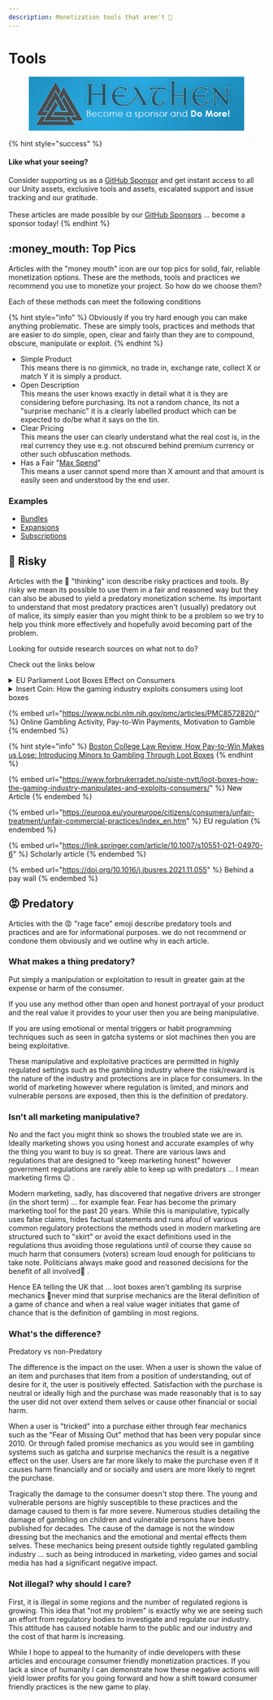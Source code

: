 ```yaml
---
description: Monetization tools that aren't 💩
---
```


# Tools

<figure><img src="../../../../../.gitbook/assets/512x128 Sponsor Banner.png" alt="Become a sponsor and Do More"><figcaption></figcaption></figure>

{% hint style="success" %}
#### Like what your seeing?

Consider supporting us as a [GitHub Sponsor](../../../../../) and get instant access to all our Unity assets, exclusive tools and assets, escalated support and issue tracking and our gratitude.\
\
These articles are made possible by our [GitHub Sponsors](https://github.com/sponsors/heathen-engineering) ... become a sponsor today!
{% endhint %}

## :money\_mouth: Top Pics

Articles with the "money mouth" icon are our top pics for solid, fair, reliable monetization options. These are the methods, tools and practices we recommend you use to monetize your project. So how do we choose them?

Each of these methods can meet the following conditions

{% hint style="info" %}
Obviously if you try hard enough you can make anything problematic. These are simply tools, practices and methods that are easier to do simple, open, clear and fairly than they are to compound, obscure, manipulate or exploit.
{% endhint %}

* Simple Product\
  This means there is no gimmick, no trade in, exchange rate, collect X or match Y it is simply a product.
* Open Description\
  This means the user knows exactly in detail what it is they are considering before purchasing. Its not a random chance, its not a "surprise mechanic" it is a clearly labelled product which can be expected to do/be what it says on the tin.
* Clear Pricing\
  This means the user can clearly understand what the real cost is, in the real currency they use e.g. not obscured behind premium currency or other such obfuscation methods.
* Has a Fair "[Max Spend](no-spend-cap.md#max-spend)" \
  This means a user cannot spend more than X amount and that amount is easily seen and understood by the end user.

### Examples

* [Bundles](bundles.md)
* [Expansions](expansions.md)
* [Subscriptions](subscription.md)

## :thinking: Risky

Articles with the :thinking: "thinking" icon describe risky practices and tools. By risky we mean its possible to use them in a fair and reasoned way but they can also be abused to yield a predatory monetization scheme. Its important to understand that most predatory practices aren't (usually) predatory out of malice, its simply easier than you might think to be a problem so we try to help you think more effectively and hopefully avoid becoming part of the problem.

Looking for outside research sources on what not to do?

Check out the links below&#x20;

<details>

<summary>EU Parliament Loot Boxes Effect on Consumers</summary>

[https://www.europarl.europa.eu/RegData/etudes/STUD/2020/652727/IPOL\_STU(2020)652727\_EN.pdf](https://www.europarl.europa.eu/RegData/etudes/STUD/2020/652727/IPOL\_STU\(2020\)652727\_EN.pdf)

</details>

<details>

<summary>Insert Coin: How the gaming industry exploits consumers using loot boxes</summary>

[https://fil.forbrukerradet.no/wp-content/uploads/2022/05/2022-05-31-insert-coin-publish.pdf](https://fil.forbrukerradet.no/wp-content/uploads/2022/05/2022-05-31-insert-coin-publish.pdf)

</details>

{% embed url="https://www.ncbi.nlm.nih.gov/pmc/articles/PMC8572820/" %}
Online Gambling Activity, Pay-to-Win Payments, Motivation to Gamble&#x20;
{% endembed %}

{% hint style="info" %}
[Boston College Law Review, How Pay-to-Win Makes us Lose: Introducing Minors to Gambling Through Loot Boxes](https://lawdigitalcommons.bc.edu/cgi/viewcontent.cgi?article=3873\&context=bclr)
{% endhint %}

{% embed url="https://www.forbrukerradet.no/siste-nytt/loot-boxes-how-the-gaming-industry-manipulates-and-exploits-consumers/" %}
New Article
{% endembed %}

{% embed url="https://europa.eu/youreurope/citizens/consumers/unfair-treatment/unfair-commercial-practices/index_en.htm" %}
EU regulation
{% endembed %}

{% embed url="https://link.springer.com/article/10.1007/s10551-021-04970-6" %}
Scholarly article
{% endembed %}

{% embed url="https://doi.org/10.1016/j.jbusres.2021.11.055" %}
Behind a pay wall
{% endembed %}

## :rage: Predatory

Articles with the :rage: "rage face" emoji describe predatory tools and practices and are for informational purposes. we do not recommend or condone them obviously and we outline why in each article.

### What makes a thing predatory?

Put simply a manipulation or exploitation to result in greater gain at the expense or harm of the consumer.&#x20;

If you use any method other than open and honest portrayal of your product and the real value it provides to your user then you are being manipulative.&#x20;

If you are using emotional or mental triggers or habit programming techniques such as seen in gatcha systems or slot machines then you are being exploitative.

These manipulative and exploitative practices are permitted in highly regulated settings such as the gambling industry where the risk/reward is the nature of the industry and protections are in place for consumers. In the world of marketing however where regulation is limited, and minors and vulnerable persons are exposed, then this is the definition of predatory.

### Isn't all marketing manipulative?

No and the fact you might think so shows the troubled state we are in. Ideally marketing shows you using honest and accurate examples of why the thing you want to buy is so great. There are various laws and regulations that are designed to "keep marketing honest" however government regulations are rarely able to keep up with predators ... I mean marketing firms 😉 .&#x20;

Modern marketing, sadly, has discovered that negative drivers are stronger (in the short term) ... for example fear. Fear has become the primary marketing tool for the past 20 years. While this is manipulative, typically uses false claims, hides factual statements and runs afoul of various common regulatory protections the methods used in modern marketing are structured such to "skirt" or avoid the exact definitions used in the regulations thus avoiding those regulations until of course they cause so much harm that consumers (voters) scream loud enough for politicians to take note. Politicians always make good and reasoned decisions for the benefit of all involved🤣 . &#x20;

Hence EA telling the UK that ... loot boxes aren't gambling its surprise mechanics 🤪never mind that surprise mechanics are the literal definition of a game of chance and when a real value wager initiates that game of chance that is the definition of gambling in most regions.

### What's the difference?

Predatory vs non-Predatory

The difference is the impact on the user. When a user is shown the value of an item and purchases that item from a position of understanding, out of desire for it, the user is positively effected. Satisfaction with the purchase is neutral or ideally high and the purchase was made reasonably that is to say the user did not over extend them selves or cause other financial or social harm.

When a user is "tricked" into a purchase either through fear mechanics such as the "Fear of Missing Out" method that has been very popular since 2010. Or through failed promise mechanics as you would see in gambling systems such as gatcha and surprise mechanics the result is a negative effect on the user. Users are far more likely to make the purchase even if it causes harm financially and or socially and users are more likely to regret the purchase.

Tragically the damage to the consumer doesn't stop there. The young and vulnerable persons are highly susceptible to these practices and the damage caused to them is far more severe. Numerous studies detailing the damage of gambling on children and vulnerable persons have been published for decades. The cause of the damage is not the window dressing but the mechanics and the emotional and mental effects them selves. These mechanics being present outside tightly regulated gambling industry ... such as being introduced in marketing, video games and social media has had a significant negative impact.

### Not illegal? why should I care?

First, it is illegal in some regions and the number of regulated regions is growing. This idea that "not my problem" is exactly why we are seeing such an effort from regulatory bodies to investigate and regulate our industry. This attitude has caused notable harm to the public and our industry and the cost of that harm is increasing.

While I hope to appeal to the humanity of indie developers with these articles and encourage consumer friendly monetization practices. If you lack a since of humanity I can demonstrate how these negative actions will yield lower profits for you going forward and how a shift toward consumer friendly practices is the new game to play.

